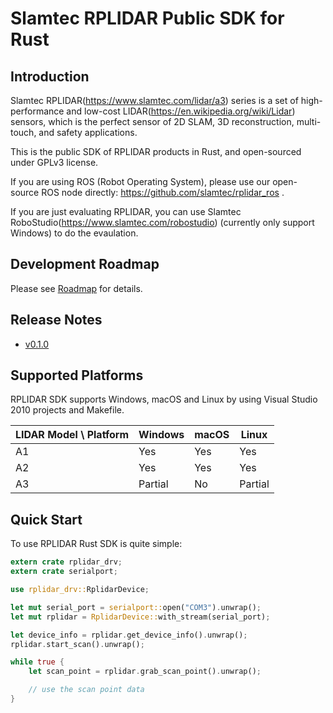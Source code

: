 # Slamtec RPLIDAR Public SDK for Rust

## Introduction

Slamtec RPLIDAR(https://www.slamtec.com/lidar/a3) series is a set of high-performance and low-cost LIDAR(https://en.wikipedia.org/wiki/Lidar) sensors, which is the perfect sensor of 2D SLAM, 3D reconstruction, multi-touch, and safety applications.

This is the public SDK of RPLIDAR products in Rust, and open-sourced under GPLv3 license.

If you are using ROS (Robot Operating System), please use our open-source ROS node directly: https://github.com/slamtec/rplidar_ros .

If you are just evaluating RPLIDAR, you can use Slamtec RoboStudio(https://www.slamtec.com/robostudio) (currently only support Windows) to do the evaulation.

## Development Roadmap

Please see [Roadmap](https://github.com/cnwzhjs/rplidar.rs/blob/master/docs/Roadmap.md) for details.

## Release Notes

* [v0.1.0](https://github.com/cnwzhjs/rplidar.rs/blob/master/docs/ReleaseNote.v0.1.0.md)

## Supported Platforms

RPLIDAR SDK supports Windows, macOS and Linux by using Visual Studio 2010 projects and Makefile.

| LIDAR Model \ Platform | Windows | macOS | Linux   |
| ---------------------- | ------- | ----- | ------- |
| A1                     | Yes     | Yes   | Yes     |
| A2                     | Yes     | Yes   | Yes     |
| A3                     | Partial | No    | Partial |

## Quick Start

To use RPLIDAR Rust SDK is quite simple:

```rust
extern crate rplidar_drv;
extern crate serialport;

use rplidar_drv::RplidarDevice;

let mut serial_port = serialport::open("COM3").unwrap();
let mut rplidar = RplidarDevice::with_stream(serial_port);

let device_info = rplidar.get_device_info().unwrap();
rplidar.start_scan().unwrap();

while true {
    let scan_point = rplidar.grab_scan_point().unwrap();

    // use the scan point data
}
```
